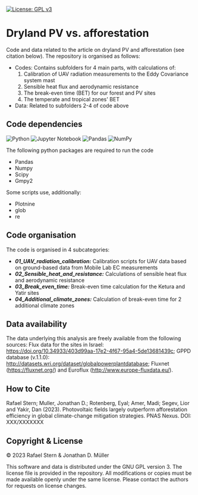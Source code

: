 [![License: GPL v3](https://img.shields.io/badge/License-GPLv3-blue.svg)](https://www.gnu.org/licenses/gpl-3.0)

# Dryland PV vs. afforestation

Code and data related to the article on dryland PV and afforestation (see citation below). The repository is organised as follows:

  - Codes: Contains subfolders for 4 main parts, with calculations of:
    1) Calibration of UAV radiation measurements to the Eddy Covariance system mast
	2) Sensible heat flux and aerodynamic resistance
    3) The break-even time (BET) for our forest and PV sites
	4) The temperate and tropical zones' BET
  - Data: Related to subfolders 2-4 of code above

## Code dependencies

![Python](https://img.shields.io/badge/python-3670A0?style=for-the-badge&logo=python&logoColor=ffdd54)
![Jupyter Notebook](https://img.shields.io/badge/jupyter-%23FA0F00.svg?style=for-the-badge&logo=jupyter&logoColor=white)
![Pandas](https://img.shields.io/badge/pandas-%23150458.svg?style=for-the-badge&logo=pandas&logoColor=white)
![NumPy](https://img.shields.io/badge/numpy-%23013243.svg?style=for-the-badge&logo=numpy&logoColor=white)

The following python packages are required to run the code

  - Pandas
  - Numpy
  - Scipy
  - Gmpy2

Some scripts use, additionally:
  - Plotnine
  - glob
  - re
  
## Code organisation

The code is organised in 4 subcategories:

  - ***01_UAV_radiation_calibration:*** Calibration scripts for UAV data based on ground-based data from Mobile Lab EC measurements
  - ***02_Sensible_heat_and_resistance:*** Calculations of sensible heat flux and aerodynamic resistance
  - ***03_Break_even_time:*** Break-even time calculation for the Ketura and Yatir sites
  - ***04_Additional_climate_zones:*** Calculation of break-even time for 2 additional climate zones
  
## Data availability

The data underlying this analysis are freely available from the following sources: Flux data for the sites in Israel: https://doi.org/10.34933/403d99aa-17e2-4f67-95a4-5de13681439c; GPPD database (v.1.1.0): http://datasets.wri.org/dataset/globalpowerplantdatabase; Fluxnet (https://fluxnet.org/) and Euroflux (http://www.europe-fluxdata.eu/).

## How to Cite

Rafael Stern; Muller, Jonathan D.; Rotenberg, Eyal; Amer, Madi; Segev, Lior and Yakir, Dan (2023). Photovoltaic fields largely outperform afforestation efficiency in global climate-change mitigation strategies. PNAS Nexus. DOI: XXX/XXXXXXX

## Copyright & License

© 2023 Rafael Stern & Jonathan D. Müller

This software and data is distributed under the GNU GPL version 3. The license file is provided in the repository. All modifications or copies must be made available openly under the same license. Please contact the authors for requests on license changes.

